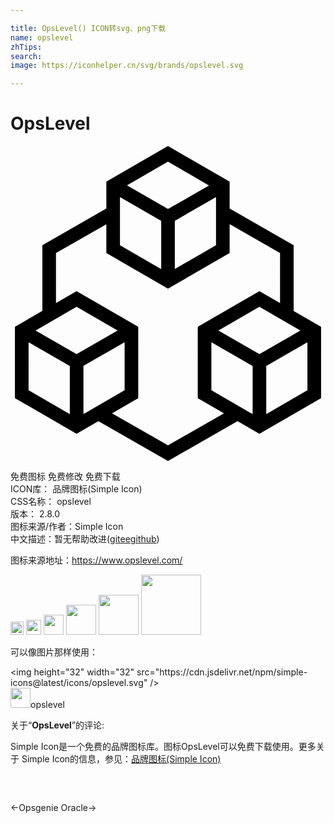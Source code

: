 ```yaml
---

title: OpsLevel() ICON转svg、png下载
name: opslevel
zhTips: 
search: 
image: https://iconhelper.cn/svg/brands/opslevel.svg

---
```


# OpsLevel  <small style="font-size: 60%;font-weight: 100"></small>

<div id="svg" class="svg-wrap">
<svg role="img" xmlns="http://www.w3.org/2000/svg" viewBox="0 0 24 24"><title>OpsLevel icon</title><path d="M11.998 0L7.3027 2.7168v2.045l-4.875 2.7929v5.0098L.338 13.7735v5.4355l4.6973 2.7187 1.662-.9629L12 24l5.3008-3.0352 1.664.963 4.6973-2.7188v-5.4356l-2.0898-1.207V7.5547l-4.877-2.793V2.7168L11.998 0zm0 1.1953l3.127 1.8125L12 4.8028l-3.125-1.797 3.123-1.8105zM8.3398 3.8945l3.1426 1.8067V9.377L8.3398 7.5547V3.8945zm7.3184 0v3.6602L12.5195 9.373V5.6992l3.1387-1.8047zm1.0371 2.0625l3.8418 2.1973v3.8125l-1.5723-.9102-4.6972 2.7168v5.4356l1.998 1.1562L12 22.8047l-4.2637-2.4395 1.9961-1.1562v-5.4356l-4.6972-2.7168-1.5704.9082V8.1543l3.838-2.1953v2.1953h.0019L12 10.8711l4.6953-2.7168V5.957zM5.0352 12.254l3.125 1.8085-3.125 1.7969-3.125-1.7969.5175-.3008 2.6075-1.5078zm13.9296 0l2.6075 1.5097.5156.2988-3.123 1.7969-3.125-1.7969 3.125-1.8086zM1.377 14.9491l3.1425 1.8086v3.6758L1.377 18.6113v-3.662zm7.3183 0v3.6621l-3.0371 1.7578-.1016.0606v-3.6738l3.1387-1.8067zm6.6094 0l3.1445 1.8086v3.6758l-.1074-.0645-3.0371-1.7578v-3.662zm7.3183 0v3.6621l-3.1386 1.8184v-3.6719l3.1386-1.8086z"/></svg>
</div>
<detail full-name='opslevel'></detail>

<div class="detail-page">
<p>
<span><span class="badge-success badge">免费图标</span> <span class="badge-success badge">免费修改</span>  <span class="badge-success badge">免费下载</span> </span>
<br/>
<span>
ICON库：
<span class="badge-secondary badge">品牌图标(Simple Icon)</span> 
</span>
<br/>
<span>
CSS名称：
<span class="badge-secondary badge">opslevel</span> 
</span>

<br/>
<span>
版本：
<span class="badge-secondary badge">2.8.0</span> 
</span>
<br/>
<span>图标来源/作者：<span class="badge-light badge">Simple Icon</span></span> 
<br/>
<span class="zh-detail">中文描述：暂无<span class="help-link"><span>帮助改进</span>(<a href="https://gitee.com/liuwave/icon-helper/edit/master/json/brands/opslevel.json" target="_blank" rel="noopener noreferrer">gitee</a><a href="https://github.com/liuwave/icon-helper/edit/master/json/brands/opslevel.json" target="_blank" rel="noopener noreferrer">github</a></span>)</span><br/>
</p>
</div><div class="description description alert alert-light"><p>图标来源地址：<a href="https://www.opslevel.com/" target="_blank" rel="noopener noreferrer">https://www.opslevel.com/</a></p></div>
<div class="alert alert-dark">
<img height="21" width="21" src="https://cdn.jsdelivr.net/npm/simple-icons@latest/icons/opslevel.svg" />
<img height="24" width="24" src="https://cdn.jsdelivr.net/npm/simple-icons@latest/icons/opslevel.svg" />
<img height="32" width="32" src="https://cdn.jsdelivr.net/npm/simple-icons@latest/icons/opslevel.svg" />
<img height="48" width="48" src="https://cdn.jsdelivr.net/npm/simple-icons@latest/icons/opslevel.svg" />
<img height="64" width="64" src="https://cdn.jsdelivr.net/npm/simple-icons@latest/icons/opslevel.svg" />
<img height="96" width="96" src="https://cdn.jsdelivr.net/npm/simple-icons@latest/icons/opslevel.svg" />

</div>
<div>
  <p>可以像图片那样使用：    
  </p>
  <div class="alert alert-primary" style="font-size: 14px">
    &lt;img height="32" width="32" src="https://cdn.jsdelivr.net/npm/simple-icons@latest/icons/opslevel.svg" /&gt;
    <copy-btn content='<img height="32" width="32" src="https://cdn.jsdelivr.net/npm/simple-icons@latest/icons/opslevel.svg" />'></copy-btn>
  </div>
  <div class="alert alert-secondary">
    <img height="32" width="32" src="https://cdn.jsdelivr.net/npm/simple-icons@latest/icons/opslevel.svg" />opslevel
    <copy-btn content="opslevel" btn-title="复制图标名称"></copy-btn>
  </div>
</div>
<div class="icon-detail__container">
<p>关于“<b>OpsLevel</b>”的评论:</p>
</div>
<Vssue title="关于“OpsLevel”的评论" />
<div><p>Simple Icon是一个免费的品牌图标库。图标OpsLevel可以免费下载使用。更多关于  Simple Icon的信息，参见：<a target="_blank" href="https://iconhelper.cn/brands.html">品牌图标(Simple Icon)</a>
</p></div>


<div style="padding:2rem 0 " class="page-nav"><p class="inner"><span class="prev">←<router-link to="/icon/opsgenie.html">Opsgenie</router-link></span> <span class="next"><router-link to="/icon/oracle.html">Oracle</router-link>→</span></p></div>
